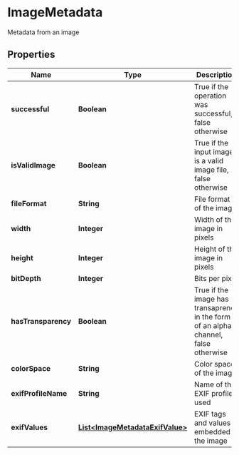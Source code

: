 

# ImageMetadata

Metadata from an image

## Properties

| Name | Type | Description | Notes |
|------------ | ------------- | ------------- | -------------|
|**successful** | **Boolean** | True if the operation was successful, false otherwise |  [optional] |
|**isValidImage** | **Boolean** | True if the input image is a valid image file, false otherwise |  [optional] |
|**fileFormat** | **String** | File format of the image |  [optional] |
|**width** | **Integer** | Width of the image in pixels |  [optional] |
|**height** | **Integer** | Height of the image in pixels |  [optional] |
|**bitDepth** | **Integer** | Bits per pixel |  [optional] |
|**hasTransparency** | **Boolean** | True if the image has transaprency in the form of an alpha channel, false otherwise |  [optional] |
|**colorSpace** | **String** | Color space of the image |  [optional] |
|**exifProfileName** | **String** | Name of the EXIF profile used |  [optional] |
|**exifValues** | [**List&lt;ImageMetadataExifValue&gt;**](ImageMetadataExifValue.md) | EXIF tags and values embedded in the image |  [optional] |



